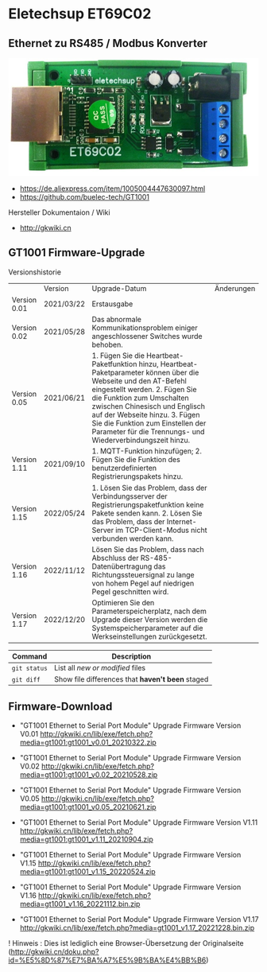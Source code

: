 # Eletechsup ET69C02
## Ethernet zu RS485 / Modbus Konverter

![ET69C02](/assets/images/ET69C02_H2S.jpg)


* https://de.aliexpress.com/item/1005004447630097.html
* https://github.com/buelec-tech/GT1001


Hersteller Dokumentaion / Wiki  
* http://gkwiki.cn



## GT1001 Firmware-Upgrade

Versionshistorie

<table>
<th><td>Version</td><td>Upgrade-Datum</td><td>Änderungen</td></th>
<tr><td>Version 0.01</td><td>2021/03/22</td><td>Erstausgabe</tr></th>
<tr><td>Version 0.02</td><td>2021/05/28</td><td>Das abnormale Kommunikationsproblem einiger angeschlossener Switches wurde behoben.</tr></th>
<tr><td>Version 0.05</td><td>2021/06/21</td><td>1. Fügen Sie die Heartbeat-Paketfunktion hinzu, Heartbeat-Paketparameter können über die Webseite und den AT-Befehl eingestellt werden. 2. Fügen Sie die Funktion zum Umschalten zwischen Chinesisch und Englisch auf der Webseite hinzu. 3. Fügen Sie die Funktion zum Einstellen der Parameter für die Trennungs- und Wiederverbindungszeit hinzu.</tr></th>
<tr><td>Version 1.11</td><td>2021/09/10</td><td>1. MQTT-Funktion hinzufügen; 2. Fügen Sie die Funktion des benutzerdefinierten Registrierungspakets hinzu.</tr></th>
<tr><td>Version 1.15</td><td>2022/05/24</td><td>1. Lösen Sie das Problem, dass der Verbindungsserver der Registrierungspaketfunktion keine Pakete senden kann. 2. Lösen Sie das Problem, dass der Internet-Server im TCP-Client-Modus nicht verbunden werden kann.</tr></th>
<tr><td>Version 1.16</td><td>2022/11/12</td><td>Lösen Sie das Problem, dass nach Abschluss der RS-485-Datenübertragung das Richtungssteuersignal zu lange von hohem Pegel auf niedrigen Pegel geschnitten wird.</tr></th>
<tr><td>Version 1.17</td><td>2022/12/20</td><td>Optimieren Sie den Parameterspeicherplatz, nach dem Upgrade dieser Version werden die Systemspeicherparameter auf die Werkseinstellungen zurückgesetzt.</tr></th>

</table>

| Command | Description |
| --- | --- |
| `git status` | List all *new or modified* files |
| `git diff` | Show file differences that **haven't been** staged |


## Firmware-Download

* "GT1001 Ethernet to Serial Port Module" Upgrade Firmware Version V0.01
http://gkwiki.cn/lib/exe/fetch.php?media=gt1001:gt1001_v0.01_20210322.zip

* "GT1001 Ethernet to Serial Port Module" Upgrade Firmware Version V0.02
http://gkwiki.cn/lib/exe/fetch.php?media=gt1001:gt1001_v0.02_20210528.zip


* "GT1001 Ethernet to Serial Port Module" Upgrade Firmware Version V0.05
http://gkwiki.cn/lib/exe/fetch.php?media=gt1001:gt1001_v0.05_20210621.zip

* "GT1001 Ethernet to Serial Port Module" Upgrade Firmware Version V1.11
http://gkwiki.cn/lib/exe/fetch.php?media=gt1001:gt1001_v1.11_20210904.zip


* "GT1001 Ethernet to Serial Port Module" Upgrade Firmware Version V1.15
http://gkwiki.cn/lib/exe/fetch.php?media=gt1001:gt1001_v1.15_20220524.zip

* "GT1001 Ethernet to Serial Port Module" Upgrade Firmware Version V1.16
http://gkwiki.cn/lib/exe/fetch.php?media=gt1001_v1.16_20221112.bin.zip

* "GT1001 Ethernet to Serial Port Module" Upgrade Firmware Version V1.17
http://gkwiki.cn/lib/exe/fetch.php?media=gt1001_v1.17_20221228.bin.zip


! Hinweis : Dies ist lediglich eine Browser-Übersetzung der Originalseite (http://gkwiki.cn/doku.php?id=%E5%8D%87%E7%BA%A7%E5%9B%BA%E4%BB%B6)
